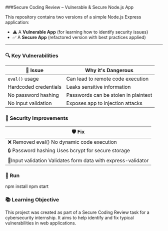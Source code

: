 ###Secure Coding Review – Vulnerable & Secure Node.js App

This repository contains two versions of a simple Node.js Express application:

- ⚠️ A **Vulnerable App** (for learning how to identify security issues)
- ✅ A **Secure App** (refactored version with best practices applied)

---

### 🔍 Key Vulnerabilities
| 🔐 Issue                     | Why it's Dangerous                      |
|-----------------------------|-----------------------------------------|
| `eval()` usage              | Can lead to remote code execution       |
| Hardcoded credentials       | Leaks sensitive information             |
| No password hashing         | Passwords can be stolen in plaintext    |
| No input validation         | Exposes app to injection attacks        |
    



### 🔐 Security Improvements
| 🛡️ Fix                                                           | 
|------------------------------------------------------------------|                                      
| ❌ Removed eval()	No dynamic code execution                      | 
| 🔒 Password hashing	Uses bcrypt for secure storage             | 
| 📁Input validation	Validates form data with express-validator | 



### 🧪 Run
npm install
npm start



### 📚 Learning Objective
This project was created as part of a Secure Coding Review task for a cybersecurity internship. It aims to help identify and fix typical vulnerabilities in web applications.



